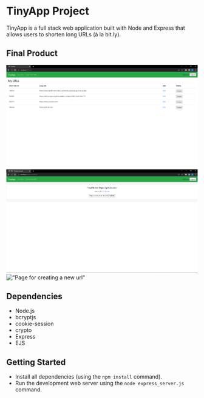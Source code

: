 # TinyApp Project

TinyApp is a full stack web application built with Node and Express that allows users to shorten long URLs (à la bit.ly).

## Final Product

!["Main page displaying shortened urls and their accompanying long urls"](https://github.com/lilygo92/tinyapp/blob/master/docs/urls_page.png?raw=true)
!["Page for editing where a short url redirects to"](https://github.com/lilygo92/tinyapp/blob/master/docs/url_editing.png?raw=true)
!["Page for creating a new url"](https://user-images.githubusercontent.com/107281344/227426300-9cc2dad2-0cd8-414f-b483-034f8a48e71f.png)


## Dependencies

- Node.js
- bcryptjs
- cookie-session
- crypto 
- Express
- EJS

## Getting Started

- Install all dependencies (using the `npm install` command).
- Run the development web server using the `node express_server.js` command.
